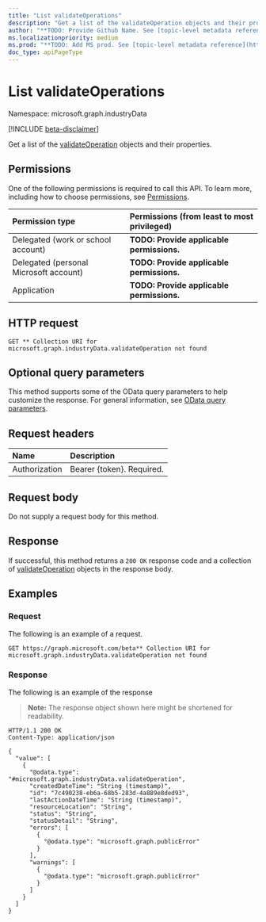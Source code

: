 ```yaml
---
title: "List validateOperations"
description: "Get a list of the validateOperation objects and their properties."
author: "**TODO: Provide Github Name. See [topic-level metadata reference](https://aka.ms/msgo?pagePath=API/Document/Guidelines/Metadata)**"
ms.localizationpriority: medium
ms.prod: "**TODO: Add MS prod. See [topic-level metadata reference](https://aka.ms/msgo?pagePath=API/Document/Guidelines/Metadata)**"
doc_type: apiPageType
---
```


# List validateOperations
Namespace: microsoft.graph.industryData

[!INCLUDE [beta-disclaimer](../../includes/beta-disclaimer.md)]

Get a list of the [validateOperation](../resources/industrydata-validateoperation.md) objects and their properties.

## Permissions
One of the following permissions is required to call this API. To learn more, including how to choose permissions, see [Permissions](/graph/permissions-reference).

|Permission type|Permissions (from least to most privileged)|
|:---|:---|
|Delegated (work or school account)|**TODO: Provide applicable permissions.**|
|Delegated (personal Microsoft account)|**TODO: Provide applicable permissions.**|
|Application|**TODO: Provide applicable permissions.**|

## HTTP request

<!-- {
  "blockType": "ignored"
}
-->
``` http
GET ** Collection URI for microsoft.graph.industryData.validateOperation not found
```

## Optional query parameters
This method supports some of the OData query parameters to help customize the response. For general information, see [OData query parameters](/graph/query-parameters).

## Request headers
|Name|Description|
|:---|:---|
|Authorization|Bearer {token}. Required.|

## Request body
Do not supply a request body for this method.

## Response

If successful, this method returns a `200 OK` response code and a collection of [validateOperation](../resources/validateoperation.md) objects in the response body.

## Examples

### Request
The following is an example of a request.
<!-- {
  "blockType": "request",
  "name": "list_validateoperation"
}
-->
``` http
GET https://graph.microsoft.com/beta** Collection URI for microsoft.graph.industryData.validateOperation not found
```


### Response
The following is an example of the response
>**Note:** The response object shown here might be shortened for readability.
<!-- {
  "blockType": "response",
  "truncated": true,
  "@odata.type": "Collection(microsoft.graph.industryData.validateOperation)"
}
-->
``` http
HTTP/1.1 200 OK
Content-Type: application/json

{
  "value": [
    {
      "@odata.type": "#microsoft.graph.industryData.validateOperation",
      "createdDateTime": "String (timestamp)",
      "id": "7c490238-eb6a-68b5-283d-4a889e8ded93",
      "lastActionDateTime": "String (timestamp)",
      "resourceLocation": "String",
      "status": "String",
      "statusDetail": "String",
      "errors": [
        {
          "@odata.type": "microsoft.graph.publicError"
        }
      ],
      "warnings": [
        {
          "@odata.type": "microsoft.graph.publicError"
        }
      ]
    }
  ]
}
```

